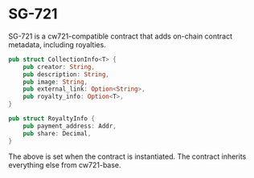 # SG-721

SG-721 is a cw721-compatible contract that adds on-chain contract metadata, including royalties.

```rs
pub struct CollectionInfo<T> {
    pub creator: String,
    pub description: String,
    pub image: String,
    pub external_link: Option<String>,
    pub royalty_info: Option<T>,
}

pub struct RoyaltyInfo {
    pub payment_address: Addr,
    pub share: Decimal,
}

```

The above is set when the contract is instantiated. The contract inherits everything else from cw721-base.
